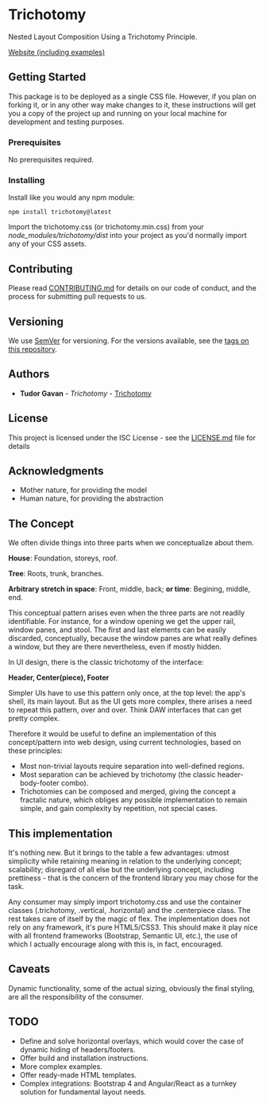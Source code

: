 # Trichotomy

Nested Layout Composition Using a Trichotomy Principle.

[Website (including examples)](https://tgv1975.github.io/trichotomy/)

## Getting Started

This package is to be deployed as a single CSS file. However, if you plan on forking it, or in any other way make changes to it, these instructions will get you a copy of the project up and running on your local machine for development and testing purposes.

### Prerequisites

No prerequisites required.

### Installing

Install like you would any npm module:

```
npm install trichotomy@latest
```

Import the trichotomy.css (or trichotomy.min.css) from your *node_modules/trichotomy/dist* into your project as you'd normally import any of your CSS assets.

## Contributing

Please read [CONTRIBUTING.md](https://gist.github.com/PurpleBooth/b24679402957c63ec426) for details on our code of conduct, and the process for submitting pull requests to us.

## Versioning

We use [SemVer](http://semver.org/) for versioning. For the versions available, see the [tags on this repository](https://github.com/your/project/tags). 

## Authors

* **Tudor Gavan** - *Trichotomy* - [Trichotomy](https://github.com/tgv1975/trichotomy)

## License

This project is licensed under the ISC License - see the [LICENSE.md](LICENSE) file for details

## Acknowledgments

* Mother nature, for providing the model
* Human nature, for providing the abstraction

## The Concept
We often divide things into three parts when we conceptualize about them.

**House**: Foundation, storeys, roof.

**Tree**: Roots, trunk, branches.

**Arbitrary stretch in space**: Front, middle, back; **or time**: Begining, middle, end.

This conceptual pattern arises even when the three parts are not readily identifiable. For instance, for a window opening we get the upper rail, window panes, and stool. The first and last elements can be easily discarded, conceptually, because the window panes are what really defines a window, but they are there nevertheless, even if mostly hidden.

In UI design, there is the classic trichotomy of the interface:

**Header, Center(piece), Footer**

Simpler UIs have to use this pattern only once, at the top level: the app's shell, its main layout. But as the UI gets more complex, there arises a need to repeat this pattern, over and over. Think DAW interfaces that can get pretty complex.

Therefore it would be useful to define an implementation of this concept/pattern into web design, using current technologies, based on these principles:

* Most non-trivial layouts require separation into well-defined regions.
* Most separation can be achieved by trichotomy (the classic header-body-footer combo).
* Trichotomies can be composed and merged, giving the concept a fractalic nature, which obliges any possible implementation to remain simple, and gain complexity by repetition, not special cases.

## This implementation
It's nothing new. But it brings to the table a few advantages: utmost simplicity while retaining meaning in relation to the underlying concept; scalability; disregard of all else but the underlying concept, including prettiness - that is the concern of the frontend library you may chose for the task.

Any consumer may simply import trichotomy.css and use the container classes (.trichotomy, .vertical, .horizontal) and the .centerpiece class. The rest takes care of itself by the magic of flex. The implementation does not rely on any framework, it's pure HTML5/CSS3. This should make it play nice with all frontend frameworks (Bootstrap, Semantic UI, etc.), the use of which I actually encourage along with this is, in fact, encouraged.

## Caveats
Dynamic functionality, some of the actual sizing, obviously the final styling, are all the responsibility of the consumer.

## TODO
* Define and solve horizontal overlays, which would cover the case of dynamic hiding of headers/footers.
* Offer build and installation instructions.
* More complex examples.
* Offer ready-made HTML templates.
* Complex integrations: Bootstrap 4 and Angular/React as a turnkey solution for fundamental layout needs.